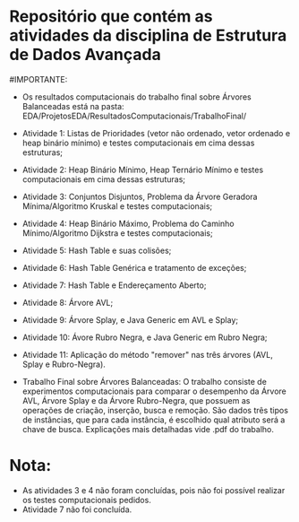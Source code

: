 # Repositório que contém as atividades da disciplina de Estrutura de Dados Avançada

#IMPORTANTE:
- Os resultados computacionais do trabalho final sobre Árvores Balanceadas está na pasta: EDA/ProjetosEDA/ResultadosComputacionais/TrabalhoFinal/

- Atividade 1: Listas de Prioridades (vetor não ordenado, vetor ordenado e heap binário mínimo) e testes computacionais em cima dessas estruturas;
- Atividade 2: Heap Binário Mínimo, Heap Ternário Mínimo e testes computacionais em cima dessas estruturas;
- Atividade 3: Conjuntos Disjuntos, Problema da Árvore Geradora Mínima/Algoritmo Kruskal e testes computacionais;
- Atividade 4: Heap Binário Máximo, Problema do Caminho Mínimo/Algoritmo Dijkstra e testes computacionais;
- Atividade 5: Hash Table e suas colisões;
- Atividade 6: Hash Table Genérica e tratamento de exceções;
- Atividade 7: Hash Table e Endereçamento Aberto;
- Atividade 8: Árvore AVL;
- Atividade 9: Árvore Splay, e Java Generic em AVL e Splay;
- Atividade 10: Ávore Rubro Negra, e Java Generic em Rubro Negra;
- Atividade 11: Aplicação do método "remover" nas três árvores (AVL, Splay e Rubro-Negra).

- Trabalho Final sobre Árvores Balanceadas: O trabalho consiste de experimentos computacionais para comparar o desempenho da Árvore AVL, Árvore Splay e da Árvore Rubro-Negra, que possuem as operações de criação, inserção, busca e remoção. São dados três tipos de instâncias, que para cada instância, é escolhido qual atributo será a chave de busca. Explicações mais detalhadas vide .pdf do trabalho. 


# Nota:
- As atividades 3 e 4 não foram concluídas, pois não foi possível realizar os testes computacionais pedidos.
- Atividade 7 não foi concluída.
